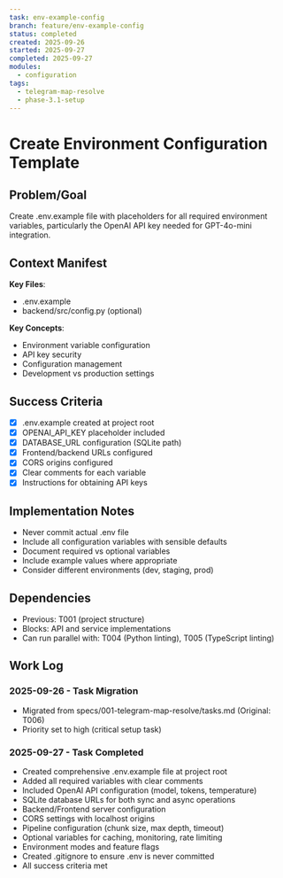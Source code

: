 ```yaml
---
task: env-example-config
branch: feature/env-example-config
status: completed
created: 2025-09-26
started: 2025-09-27
completed: 2025-09-27
modules:
  - configuration
tags:
  - telegram-map-resolve
  - phase-3.1-setup
---
```


# Create Environment Configuration Template

## Problem/Goal
Create .env.example file with placeholders for all required environment variables, particularly the OpenAI API key needed for GPT-4o-mini integration.

## Context Manifest
**Key Files**:
- .env.example
- backend/src/config.py (optional)

**Key Concepts**:
- Environment variable configuration
- API key security
- Configuration management
- Development vs production settings

## Success Criteria
- [x] .env.example created at project root
- [x] OPENAI_API_KEY placeholder included
- [x] DATABASE_URL configuration (SQLite path)
- [x] Frontend/backend URLs configured
- [x] CORS origins configured
- [x] Clear comments for each variable
- [x] Instructions for obtaining API keys

## Implementation Notes
- Never commit actual .env file
- Include all configuration variables with sensible defaults
- Document required vs optional variables
- Include example values where appropriate
- Consider different environments (dev, staging, prod)

## Dependencies
- Previous: T001 (project structure)
- Blocks: API and service implementations
- Can run parallel with: T004 (Python linting), T005 (TypeScript linting)

## Work Log
### 2025-09-26 - Task Migration
- Migrated from specs/001-telegram-map-resolve/tasks.md (Original: T006)
- Priority set to high (critical setup task)

### 2025-09-27 - Task Completed
- Created comprehensive .env.example file at project root
- Added all required variables with clear comments
- Included OpenAI API configuration (model, tokens, temperature)
- SQLite database URLs for both sync and async operations
- Backend/Frontend server configuration
- CORS settings with localhost origins
- Pipeline configuration (chunk size, max depth, timeout)
- Optional variables for caching, monitoring, rate limiting
- Environment modes and feature flags
- Created .gitignore to ensure .env is never committed
- All success criteria met